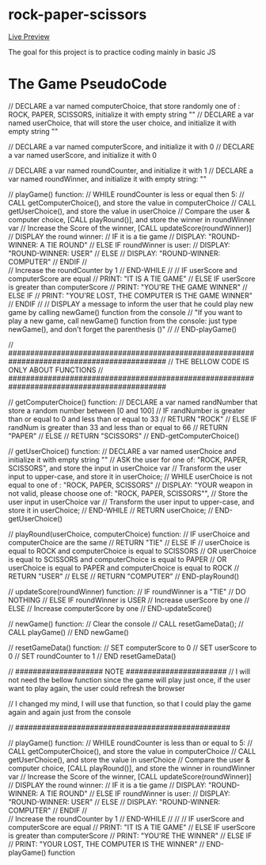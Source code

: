 # rock-paper-scissors
[Live Preview](https://youssef-el-atmani.github.io/rock-paper-scissors/)

The goal for this project is to practice coding mainly in basic JS

# The Game PseudoCode
// DECLARE a var named computerChoice, that store randomly one of : ROCK, PAPER, SCISSORS,      initialize it with empty string ""
// DECLARE a var named userChoice, that will store the user choice, and                         initialize it with empty string ""

// DECLARE a var named computerScore, and initialize it with 0
// DECLARE a var named userScore,     and initialize it with 0

// DECLARE a var named roundCounter, and initialize it with 1
// DECLARE a var named roundWinner, and initialize it with empty string: ""

// playGame() function:
//      WHILE roundCounter is less or equal then 5:
//           CALL getComputerChoice(), and store the value in computerChoice
//           CALL getUserChoice(), and store the value in userChoice
//           Compare the user & computer choice, [CALL playRound()], and store the winner in roundWinner var
//           Increase the Score of the winner, [CALL updateScore(roundWinner)]
//           DISPLAY the round winner:
//                       IF it is a tie game
//                           DISPLAY: "ROUND-WINNER: A TIE ROUND"
//                       ELSE IF roundWinner is user:
//                           DISPLAY: "ROUND-WINNER: USER"
//                       ELSE
//                           DISPLAY: "ROUND-WINNER: COMPUTER"
//                       ENDIF
//      
//           Increase the roundCounter by 1
//      END-WHILE
// 
//      IF userScore and computerScore are equal
//      PRINT: "IT IS A TIE GAME"
//      ELSE IF userScore is greater than computerScore
//           PRINT: "YOU'RE THE GAME WINNER"
//      ELSE IF
//           PRINT: "YOU'RE LOST, THE COMPUTER IS THE GAME WINNER"
//      ENDIF
// 
//      DISPLAY a message to inform the user that he could play new game by calling newGame() function from the console
//              "If you want to play a new game, call newGame() function from the console: just type newGame(), and don't forget the parenthesis ()"
// 
// END-playGame()


// ############################################################################################
// THE BELLOW CODE IS ONLY ABOUT FUNCTIONS
// ############################################################################################

// getComputerChoice() function:
//      DECLARE a var named randNumber that store a random number between [0 and 100]
//      IF randNumber is greater than or equal to 0 and less than or equal to 33
//          RETURN "ROCK"
//      ELSE IF randNum is greater than 33 and less than or equal to 66
//          RETURN "PAPER"
//      ELSE
//          RETURN "SCISSORS"
// END-getComputerChoice()


// getUserChoice() function:
//      DECLARE a var named userChoice and initialize it with empty string ""
//      ASK the user for one of: "ROCK, PAPER, SCISSORS", and store the input in userChoice var
//      Transform the user input to upper-case, and store it in userChoice;
//      WHILE userChoice is not equal to one of : "ROCK, PAPER, SCISSORS"
//          DISPLAY: "YOUR weapon in not valid, please choose one of: "ROCK, PAPER, SCISSORS"",
//          Store the user input in userChoice var
//          Transform the user input to upper-case, and store it in userChoice;
//      END-WHILE
//      RETURN userChoice;
// END-getUserChoice()



// playRound(userChoice, computerChoice) function:
//      IF userChoice and computerChoice are the same
//          RETURN "TIE"
//      ELSE IF 
//          userChoice is equal to ROCK and computerChoice is equal to SCISSORS
//          OR userChoice is equal to SCISSORS and computerChoice is equal to PAPER
//          OR userChoice is equal to PAPER and computerChoice is equal to ROCK
//              RETURN "USER"
//      ELSE
//              RETURN "COMPUTER"
// END-playRound()


// updateScore(roundWinner) function:
//      IF roundWinner is a "TIE"
//          DO NOTHING
//      ELSE IF roundWinner is USER
//          Increase userScore by one
//      ELSE
//          Increase computerScore by one
// END-updateScore()

// newGame() function:
//      Clear the console
//      CALL resetGameData();
//      CALL playGame()
// END newGame()

// resetGameData() function:
//      SET computerScore to 0
//      SET userScore to 0
//      SET roundCounter to 1
// END resetGameData()












// #################### NOTE #######################
// I will not need the bellow function since the game will play just once, if the user want to play again, the user could refresh the browser

// I changed my mind, I will use that function, so that I could play the game again and again just from the console


// #################################################


// playGame() function:
//    WHILE roundCounter is less than or equal to 5:
//         CALL getComputerChoice(), and store the value in computerChoice
//         CALL getUserChoice(), and store the value in userChoice
//         Compare the user & computer choice, [CALL playRound()], and store the winner in roundWinner var
//         Increase the Score of the winner, [CALL updateScore(roundWinner)]
//         DISPLAY the round winner:
//                     IF it is a tie game
//                         DISPLAY: "ROUND-WINNER: A TIE ROUND"
//                     ELSE IF roundWinner is user:
//                         DISPLAY: "ROUND-WINNER: USER"
//                     ELSE
//                         DISPLAY: "ROUND-WINNER: COMPUTER"
//                     ENDIF
//    
//         Increase the roundCounter by 1
//    END-WHILE
// 
// 
//    IF userScore and computerScore are equal
//      PRINT: "IT IS A TIE GAME"
//    ELSE IF userScore is greater than computerScore
//      PRINT: "YOU'RE THE WINNER"
//    ELSE IF
//         PRINT: "YOUR LOST, THE COMPUTER IS THE WINNER"
// END-playGame() function
